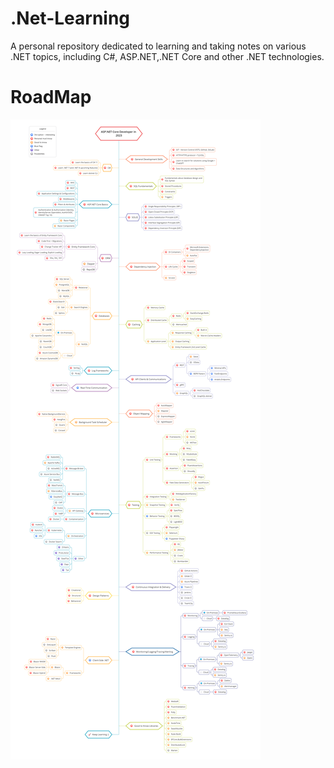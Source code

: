 # .Net-Learning
A personal repository dedicated to learning and taking notes on various .NET topics, including C#, ASP.NET,.NET Core and other .NET technologies.

# RoadMap
![Alt text](https://github.com/asmaamohamed22/.NET-Learning-Notes/blob/main/aspnetcore-developer-roadmap.png)
